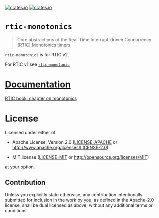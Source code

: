 [![crates.io](https://img.shields.io/crates/v/rtic-monotonics.svg)](https://crates.io/crates/rtic-monotonics)
[![crates.io](https://img.shields.io/crates/d/rtic-monotonics.svg)](https://crates.io/crates/rtic-monotonics)

# `rtic-monotonics`

> Core abstractions of the Real-Time Interrupt-driven Concurrency (RTIC) Monotonics timers

`rtic-monotonics` is for RTIC v2.

For RTIC v1 see [`rtic-monotonic`](https://github.com/rtic-rs/rtic-monotonic)

# [Documentation](https://docs.rs/rtic-monotonics)

[RTIC book: chapter on monotonics](https://rtic.rs/2/book/en/by-example/delay.html)

# License

Licensed under either of

- Apache License, Version 2.0 ([LICENSE-APACHE](LICENSE-APACHE) or
  http://www.apache.org/licenses/LICENSE-2.0)

- MIT license ([LICENSE-MIT](LICENSE-MIT) or http://opensource.org/licenses/MIT)

at your option.

## Contribution

Unless you explicitly state otherwise, any contribution intentionally submitted
for inclusion in the work by you, as defined in the Apache-2.0 license, shall be
dual licensed as above, without any additional terms or conditions.

